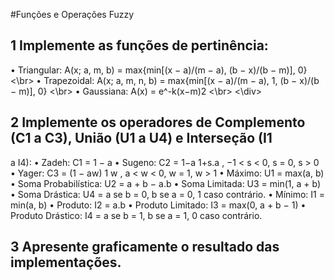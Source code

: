 #Funções e Operações Fuzzy

## 1 Implemente as funções de pertinência:
<div> 
 • Triangular: A(x; a, m, b) = max{min[(x − a)/(m − a), (b − x)/(b − m)], 0} <\br> 
 • Trapezoidal: A(x; a, m, n, b) = max{min[(x − a)/(m − a), 1, (b − x)/(b − m)], 0} <\br> 
 • Gaussiana: A(x) = e^-k(x−m)2 <\br> 
<\div>


## 2 Implemente os operadores de Complemento (C1 a C3), União (U1 a U4) e Interseção (I1
a I4):
• Zadeh: C1 = 1 − a
• Sugeno: C2 = 1−a
1+s.a , −1 < s < 0, s = 0, s > 0
• Yager: C3 = (1 − aw) 1
w , a < w < 0, w = 1, w > 1
• Máximo: U1 = max(a, b)
• Soma Probabilística: U2 = a + b − a.b
• Soma Limitada: U3 = min(1, a + b)
• Soma Drástica: U4 = a se b = 0, b se a = 0, 1 caso contrário.
• Mínimo: I1 = min(a, b)
• Produto: I2 = a.b
• Produto Limitado: I3 = max(0, a + b − 1)
• Produto Drástico: I4 = a se b = 1, b se a = 1, 0 caso contrário.

## 3 Apresente graficamente o resultado das implementações.
